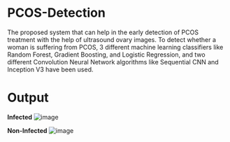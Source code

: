# PCOS-Detection

The proposed system that can help in the early detection of PCOS treatment with the help of ultrasound ovary images. To detect whether a woman is suffering from PCOS, 3 different machine learning classifiers like Random Forest, Gradient Boosting, and Logistic Regression, and two different Convolution Neural Network algorithms like Sequential CNN and Inception V3 have been used.

# Output
**Infected**
![image](https://github.com/Dharani-Guda/PCOS-Detection/assets/86072402/9beb79e3-b13c-4bfc-b380-a53e4d95a901)

**Non-Infected**
![image](https://github.com/Dharani-Guda/PCOS-Detection/assets/86072402/988925cb-1f41-4d6c-9740-b3a0f4ba5ddb)
